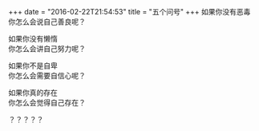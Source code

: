 +++
date = "2016-02-22T21:54:53"
title = "五个问号"
+++
如果你没有恶毒  
你怎么会说自己善良呢？  
  
如果你没有懒惰  
你怎么会讲自己努力呢？  
  
如果你不是自卑  
你怎么会需要自信心呢？  
  
如果你真的存在  
你怎么会觉得自己存在？  
  
？？？？？  
